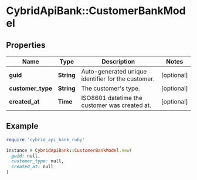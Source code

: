 # CybridApiBank::CustomerBankModel

## Properties

| Name | Type | Description | Notes |
| ---- | ---- | ----------- | ----- |
| **guid** | **String** | Auto-generated unique identifier for the customer. | [optional] |
| **customer_type** | **String** | The customer&#39;s type. | [optional] |
| **created_at** | **Time** | ISO8601 datetime the customer was created at. | [optional] |

## Example

```ruby
require 'cybrid_api_bank_ruby'

instance = CybridApiBank::CustomerBankModel.new(
  guid: null,
  customer_type: null,
  created_at: null
)
```

